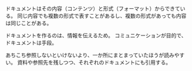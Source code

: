 ドキュメントはその内容（コンテンツ）と形式（フォーマット）からできている。
同じ内容でも複数の形式で表すことがあるし、複数の形式があっても内容は同じことがある。

ドキュメントを作るのは、情報を伝えるため。
コミュニケーションが目的で、ドキュメントは手段。

あちこち参照しないといけないより、一か所にまとまっていたほうが読みやすい。
資料や参照先を残しつつ、それぞれのドキュメントにも引用する。
